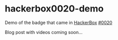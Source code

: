 # hackerbox0020-demo
Demo of the badge that came in [HackerBox](https://hackerboxes.com) [#0020](http://www.instructables.com/id/HackerBoxes-0020-Summer-Camp/)

Blog post with videos coming soon...
